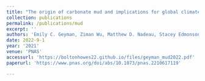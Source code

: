 ```yaml
---
title: "The origin of carbonate mud and implications for global climate"
collection: publications
permalink: /publications/mud
excerpt: ''
authors: 'Emily C. Geyman, Ziman Wu, Matthew D. Nadeau, Stacey Edmonsond,... <b>Bolton J. Howes </b>, and others'
date: 2022-9-1
year: '2021'
venue: 'PNAS'
accessurl: 'https://boltonhowes22.github.io/files/geyman_mud2022.pdf'
paperurl: 'https://www.pnas.org/doi/abs/10.1073/pnas.2210617119'

---
```


